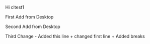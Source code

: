 Hi cltest1

First Add from Desktop

Second Add from Desktop

Third Change - Added this line + changed first line + Added breaks
